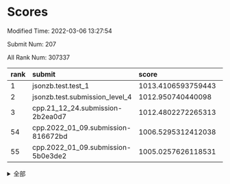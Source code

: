 # Scores

Modified Time: 2022-03-06 13:27:54

Submit Num: 207

All Rank Num: 307337

| rank |               submit               |       score        |       sigma        | pk_num |
| :--- | :--------------------------------- | :----------------- | :----------------- | :----- |
| 1    | jsonzb.test.test_1                 | 1013.4106593759443 | 0.8214298870516658 | 5936   |
| 2    | jsonzb.test.submission_level_4     | 1012.950740440098  | 0.7960877006814316 | 5942   |
| 3    | cpp.21_12_24.submission-2b2ea0d7   | 1012.4802272265313 | 0.8021070832793494 | 5940   |
| 54   | cpp.2022_01_09.submission-816672bd | 1006.5295312412038 | 0.7217910900974496 | 5940   |
| 55   | cpp.2022_01_09.submission-5b0e3de2 | 1005.0257626118531 | 0.7268437342275281 | 5938   |


<details>
<summary>全部</summary>

| rank |                 submit                 |       score        |       sigma        | pk_num |
| :--- | :------------------------------------- | :----------------- | :----------------- | :----- |
| 1    | jsonzb.test.test_1                     | 1013.4106593759443 | 0.8214298870516658 | 5936   |
| 2    | jsonzb.test.submission_level_4         | 1012.950740440098  | 0.7960877006814316 | 5942   |
| 3    | cpp.21_12_24.submission-2b2ea0d7       | 1012.4802272265313 | 0.8021070832793494 | 5940   |
| 4    | gobigger.level_3.submission_level_3_27 | 1011.7837457210004 | 0.8175871206342569 | 5934   |
| 5    | gobigger.level_3.submission_level_3_22 | 1011.4849173733737 | 0.7537950647389465 | 5935   |
| 6    | gobigger.level_3.submission_level_3_19 | 1011.2699197561906 | 0.7762752161014049 | 5936   |
| 7    | gobigger.level_3.submission_level_3_10 | 1011.265469875857  | 0.7652448453872294 | 5938   |
| 8    | gobigger.level_3.submission_level_3_1  | 1010.9546165380992 | 0.7751937990332965 | 5940   |
| 9    | gobigger.level_3.submission_level_3_45 | 1010.9158576509176 | 0.7533368629576438 | 5941   |
| 10   | gobigger.level_3.submission_level_3_9  | 1010.884084894334  | 0.7872369132567705 | 5938   |
| 11   | gobigger.level_3.submission_level_3_7  | 1010.8205783560511 | 0.7852758447545838 | 5939   |
| 12   | gobigger.level_3.submission_level_3_32 | 1010.8120313745159 | 0.7591103438856899 | 5942   |
| 13   | gobigger.level_3.submission_level_3_4  | 1010.8111065231665 | 0.7534795000426917 | 5940   |
| 14   | gobigger.level_3.submission_level_3_16 | 1010.6658334159574 | 0.7808804891859682 | 5940   |
| 15   | gobigger.level_3.submission_level_3_29 | 1010.6463394814806 | 0.7994884418483671 | 5938   |
| 16   | gobigger.level_3.submission_level_3_43 | 1010.6135988507287 | 0.7874511694357451 | 5940   |
| 17   | gobigger.level_3.submission_level_3_6  | 1010.5055073796282 | 0.7749039755846783 | 5933   |
| 18   | gobigger.level_3.submission_level_3_48 | 1010.493192183772  | 0.7754565741927523 | 5935   |
| 19   | gobigger.level_3.submission_level_3_23 | 1010.3451828404063 | 0.7538617259733728 | 5936   |
| 20   | gobigger.level_3.submission_level_3_31 | 1010.3198321342071 | 0.7358437856025524 | 5935   |
| 21   | gobigger.level_3.submission_level_3_44 | 1010.3088012256027 | 0.7794578172063753 | 5939   |
| 22   | gobigger.level_3.submission_level_3_47 | 1010.2860328604476 | 0.7553046686174615 | 5941   |
| 23   | gobigger.level_3.submission_level_3_17 | 1010.2176412910138 | 0.7562493766674103 | 5943   |
| 24   | gobigger.level_3.submission_level_3_21 | 1010.1949210306497 | 0.7495312057474982 | 5942   |
| 25   | gobigger.level_3.submission_level_3_13 | 1010.0385759260855 | 0.7434622177273094 | 5936   |
| 26   | gobigger.level_3.submission_level_3_28 | 1009.9753879721011 | 0.7660022607224439 | 5941   |
| 27   | gobigger.level_3.submission_level_3_25 | 1009.9482570033458 | 0.7830248286311177 | 5940   |
| 28   | gobigger.level_3.submission_level_3_38 | 1009.9075980768089 | 0.7703382351665197 | 5933   |
| 29   | gobigger.level_3.submission_level_3_39 | 1009.8585561701091 | 0.7471935040781817 | 5940   |
| 30   | gobigger.level_3.submission_level_3_26 | 1009.839804238468  | 0.76564778108265   | 5940   |
| 31   | gobigger.level_3.submission_level_3_24 | 1009.7904365519371 | 0.7433208852356089 | 5938   |
| 32   | gobigger.level_3.submission_level_3_0  | 1009.7724893577223 | 0.7567644103740447 | 5935   |
| 33   | gobigger.level_3.submission_level_3_11 | 1009.759226745882  | 0.7634795081524612 | 5940   |
| 34   | gobigger.level_3.submission_level_3_20 | 1009.625173547964  | 0.7411642620933157 | 5938   |
| 35   | gobigger.level_3.submission_level_3_42 | 1009.5848638083512 | 0.7356129733298927 | 5944   |
| 36   | gobigger.level_3.submission_level_3_5  | 1009.5524439276425 | 0.7447795597153827 | 5942   |
| 37   | gobigger.level_3.submission_level_3_34 | 1009.5127420883575 | 0.7567031797030196 | 5937   |
| 38   | gobigger.level_3.submission_level_3_37 | 1009.4342645918308 | 0.7358937406330647 | 5935   |
| 39   | gobigger.level_3.submission_level_3_2  | 1009.4300551660377 | 0.7604232635293213 | 5942   |
| 40   | gobigger.level_3.submission_level_3_35 | 1009.3430094626326 | 0.7543345970251032 | 5942   |
| 41   | gobigger.level_3.submission_level_3_46 | 1009.2264036348391 | 0.7552895152331597 | 5940   |
| 42   | gobigger.level_3.submission_level_3_30 | 1009.1681950022523 | 0.7464307985099241 | 5940   |
| 43   | gobigger.level_3.submission_level_3_41 | 1009.1327782888359 | 0.7316803811208171 | 5936   |
| 44   | gobigger.level_3.submission_level_3_8  | 1009.0706403323297 | 0.7479925332482199 | 5940   |
| 45   | gobigger.level_3.submission_level_3_18 | 1009.0448844533299 | 0.7282001284191834 | 5941   |
| 46   | gobigger.level_3.submission_level_3_12 | 1009.0404530405438 | 0.754219737955271  | 5936   |
| 47   | gobigger.level_3.submission_level_3_49 | 1008.9417336844729 | 0.7445380888345446 | 5940   |
| 48   | gobigger.level_3.submission_level_3_40 | 1008.8022547699858 | 0.7528128740825498 | 5936   |
| 49   | gobigger.level_3.submission_level_3_14 | 1008.7140078254245 | 0.7499343955999279 | 5939   |
| 50   | gobigger.level_3.submission_level_3_15 | 1008.6995961224437 | 0.7454050862436657 | 5938   |
| 51   | gobigger.level_3.submission_level_3_3  | 1008.5281488973702 | 0.7497908746480713 | 5937   |
| 52   | gobigger.level_3.submission_level_3_33 | 1008.1655934612334 | 0.741001644642673  | 5940   |
| 53   | gobigger.level_3.submission_level_3_36 | 1007.7314741538542 | 0.7355724576956676 | 5936   |
| 54   | cpp.2022_01_09.submission-816672bd     | 1006.5295312412038 | 0.7217910900974496 | 5940   |
| 55   | cpp.2022_01_09.submission-5b0e3de2     | 1005.0257626118531 | 0.7268437342275281 | 5938   |
| 56   | gobigger.level_1.submission_level_1_37 | 1004.9673295304186 | 0.7151635133627736 | 5939   |
| 57   | gobigger.level_1.submission_level_1_27 | 1004.9117447571743 | 0.714540652971325  | 5941   |
| 58   | gobigger.level_1.submission_level_1_28 | 1004.556864112056  | 0.7190690620413275 | 5941   |
| 59   | gobigger.level_1.submission_level_1_0  | 1004.5358137134872 | 0.7092287108105254 | 5935   |
| 60   | gobigger.level_1.submission_level_1_4  | 1004.5346383235378 | 0.7306253745643777 | 5937   |
| 61   | gobigger.level_1.submission_level_1_24 | 1004.4705054830687 | 0.7163685840225581 | 5941   |
| 62   | gobigger.level_1.submission_level_1_5  | 1004.4697842843456 | 0.7066817691014835 | 5944   |
| 63   | gobigger.level_1.submission_level_1_6  | 1004.2824853082658 | 0.7253617027727548 | 5942   |
| 64   | gobigger.level_1.submission_level_1_11 | 1003.995681634251  | 0.7137702614166062 | 5942   |
| 65   | gobigger.level_1.submission_level_1_3  | 1003.9944121489275 | 0.7080623219826135 | 5934   |
| 66   | gobigger.level_1.submission_level_1_33 | 1003.8675437249159 | 0.7315918854939979 | 5939   |
| 67   | gobigger.level_1.submission_level_1_34 | 1003.8605484738131 | 0.717829114733786  | 5939   |
| 68   | gobigger.level_1.submission_level_1_10 | 1003.8245673395958 | 0.7236968290243481 | 5940   |
| 69   | gobigger.level_1.submission_level_1_35 | 1003.812802097617  | 0.7215654540551365 | 5936   |
| 70   | gobigger.level_1.submission_level_1_32 | 1003.7921986341919 | 0.7227577260379808 | 5940   |
| 71   | gobigger.level_1.submission_level_1_17 | 1003.7656278906198 | 0.7126592827207874 | 5931   |
| 72   | gobigger.level_1.submission_level_1_36 | 1003.6231870117979 | 0.717948752454227  | 5940   |
| 73   | gobigger.level_1.submission_level_1_41 | 1003.6116879360034 | 0.7167211858289366 | 5941   |
| 74   | gobigger.level_1.submission_level_1_12 | 1003.5816208251123 | 0.7143726302046207 | 5937   |
| 75   | gobigger.level_1.submission_level_1_45 | 1003.55699765384   | 0.7195767663335481 | 5937   |
| 76   | gobigger.level_1.submission_level_1_44 | 1003.5064205286942 | 0.722722576280921  | 5939   |
| 77   | gobigger.level_1.submission_level_1_46 | 1003.4378059221756 | 0.7154289506049485 | 5941   |
| 78   | gobigger.level_1.submission_level_1_47 | 1003.4194757581124 | 0.7193853044074761 | 5941   |
| 79   | gobigger.level_1.submission_level_1_21 | 1003.3746736328687 | 0.7249377402343558 | 5941   |
| 80   | gobigger.level_1.submission_level_1_2  | 1003.3107627033033 | 0.7128472932694921 | 5937   |
| 81   | gobigger.level_1.submission_level_1_7  | 1003.3043238084979 | 0.7150557356537184 | 5938   |
| 82   | gobigger.level_1.submission_level_1_16 | 1003.298334186254  | 0.7174454540168104 | 5935   |
| 83   | gobigger.level_1.submission_level_1_43 | 1003.2525610428477 | 0.7234795078843709 | 5940   |
| 84   | gobigger.level_1.submission_level_1_49 | 1003.174464407398  | 0.7051006706508401 | 5937   |
| 85   | gobigger.level_1.submission_level_1_42 | 1003.163637784504  | 0.7102298465534691 | 5938   |
| 86   | gobigger.level_1.submission_level_1_8  | 1003.1131217235993 | 0.7115521405101762 | 5941   |
| 87   | gobigger.level_1.submission_level_1_9  | 1003.0831266681794 | 0.711653348111947  | 5936   |
| 88   | gobigger.level_1.submission_level_1_19 | 1003.0751424975676 | 0.7191689041012272 | 5942   |
| 89   | gobigger.level_1.submission_level_1_15 | 1003.0671403850888 | 0.7167408442142363 | 5940   |
| 90   | gobigger.level_1.submission_level_1_26 | 1002.9508728542778 | 0.7084710486026222 | 5939   |
| 91   | gobigger.level_1.submission_level_1_25 | 1002.8933251188546 | 0.7093998250703779 | 5939   |
| 92   | gobigger.level_1.submission_level_1_39 | 1002.8827306561475 | 0.7244775365759396 | 5940   |
| 93   | gobigger.level_1.submission_level_1_1  | 1002.8151041336903 | 0.7083780138752241 | 5939   |
| 94   | gobigger.level_1.submission_level_1_30 | 1002.7249282161673 | 0.7137028345539725 | 5940   |
| 95   | gobigger.level_1.submission_level_1_38 | 1002.7208855371554 | 0.7067400648960878 | 5938   |
| 96   | gobigger.level_1.submission_level_1_18 | 1002.7111272891839 | 0.7130425639538401 | 5937   |
| 97   | gobigger.level_1.submission_level_1_22 | 1002.5002858561862 | 0.6998739080532501 | 5941   |
| 98   | gobigger.level_1.submission_level_1_14 | 1002.4577210648434 | 0.7161123088199645 | 5937   |
| 99   | gobigger.level_1.submission_level_1_31 | 1002.421784141691  | 0.7144322490751689 | 5942   |
| 100  | gobigger.level_1.submission_level_1_13 | 1002.3438956470309 | 0.7057231696924877 | 5935   |
| 101  | gobigger.level_1.submission_level_1_48 | 1002.3262331094611 | 0.7124216394660202 | 5937   |
| 102  | gobigger.level_1.submission_level_1_20 | 1002.3039485321094 | 0.7139736781192788 | 5939   |
| 103  | gobigger.level_1.submission_level_1_40 | 1002.2746788944784 | 0.7235996922491439 | 5940   |
| 104  | gobigger.level_1.submission_level_1_29 | 1002.2483147788864 | 0.7136935096959748 | 5935   |
| 105  | gobigger.level_1.submission_level_1_23 | 1002.0568461023948 | 0.7033436817312201 | 5939   |
| 106  | gobigger.random.submission_random_28   | 997.6244185155477  | 0.7068239395778861 | 5941   |
| 107  | gobigger.random.submission_random_1    | 997.528518064841   | 0.708084751398599  | 5939   |
| 108  | gobigger.random.submission_random_4    | 997.2157128272881  | 0.7070886900228325 | 5938   |
| 109  | gobigger.random.submission_random_20   | 997.0405117325656  | 0.7145748752748028 | 5940   |
| 110  | gobigger.random.submission_random_46   | 997.0170820539425  | 0.7030865073879606 | 5938   |
| 111  | gobigger.random.submission_random_49   | 996.9170950190123  | 0.721776018002041  | 5939   |
| 112  | gobigger.random.submission_random_34   | 996.7846621068772  | 0.7080701951196343 | 5944   |
| 113  | gobigger.random.submission_random_35   | 996.7264477449212  | 0.7021925971723785 | 5939   |
| 114  | gobigger.random.submission_random_38   | 996.6312531509702  | 0.7015341678641493 | 5941   |
| 115  | gobigger.random.submission_random_23   | 996.438943276154   | 0.7082029004742624 | 5940   |
| 116  | gobigger.random.submission_random_12   | 996.4312520850451  | 0.7070486261217156 | 5941   |
| 117  | gobigger.random.submission_random_44   | 996.4054054132661  | 0.7127257147464232 | 5938   |
| 118  | gobigger.random.submission_random_40   | 996.3850905252885  | 0.7229903590757614 | 5937   |
| 119  | gobigger.random.submission_random_42   | 996.3490494378242  | 0.7036279285706167 | 5941   |
| 120  | gobigger.random.submission_random_36   | 996.2788464135125  | 0.7071708394922323 | 5936   |
| 121  | gobigger.random.submission_random_15   | 996.2621282790763  | 0.716826375195201  | 5942   |
| 122  | gobigger.random.submission_random_43   | 996.2520074041042  | 0.7041194636251744 | 5935   |
| 123  | gobigger.random.submission_random_24   | 996.2009735874304  | 0.7138057232152518 | 5937   |
| 124  | gobigger.random.submission_random_6    | 996.1717138762577  | 0.7150920749254885 | 5942   |
| 125  | gobigger.random.submission_random_39   | 996.1592530002052  | 0.7121105769871456 | 5937   |
| 126  | gobigger.random.submission_random_26   | 996.1550498287633  | 0.708894522302303  | 5940   |
| 127  | gobigger.random.submission_random_33   | 996.0526234630515  | 0.712020727772972  | 5934   |
| 128  | gobigger.random.submission_random_29   | 995.9538291101248  | 0.7127046078882615 | 5941   |
| 129  | gobigger.random.submission_random_2    | 995.8786948466388  | 0.721171931906712  | 5937   |
| 130  | gobigger.random.submission_random_21   | 995.8674872652784  | 0.7146470775564489 | 5943   |
| 131  | gobigger.random.submission_random_13   | 995.841633706634   | 0.7192502228353934 | 5942   |
| 132  | gobigger.random.submission_random_14   | 995.8185210188938  | 0.7151902440795401 | 5941   |
| 133  | gobigger.random.submission_random_41   | 995.7698369396363  | 0.7265612350684854 | 5939   |
| 134  | gobigger.random.submission_random_27   | 995.7223419302755  | 0.7225332056968908 | 5940   |
| 135  | gobigger.random.submission_random_31   | 995.7080840368692  | 0.7265950100219079 | 5934   |
| 136  | gobigger.random.submission_random_47   | 995.6974997951821  | 0.7183898714183752 | 5937   |
| 137  | gobigger.random.submission_random_37   | 995.6596390969094  | 0.7085530760918982 | 5944   |
| 138  | gobigger.random.submission_random_19   | 995.6429599576941  | 0.7216135183379164 | 5938   |
| 139  | gobigger.random.submission_random_45   | 995.6411843847501  | 0.7266883511197528 | 5942   |
| 140  | gobigger.random.submission_random_22   | 995.6391027590078  | 0.7017449894037832 | 5938   |
| 141  | gobigger.random.submission_random_9    | 995.6081108522195  | 0.7003147174878355 | 5939   |
| 142  | gobigger.random.submission_random_25   | 995.6056199895127  | 0.7114867157046435 | 5940   |
| 143  | gobigger.random.submission_random_10   | 995.5907193319408  | 0.7153487843903951 | 5942   |
| 144  | gobigger.random.submission_random_16   | 995.5295656285911  | 0.7117871421391382 | 5942   |
| 145  | gobigger.random.submission_random_48   | 995.5177610888393  | 0.7208446205610562 | 5940   |
| 146  | gobigger.random.submission_random_0    | 995.5006371540036  | 0.7117496620426026 | 5938   |
| 147  | gobigger.random.submission_random_3    | 995.3933277679608  | 0.7260845587452145 | 5939   |
| 148  | gobigger.random.submission_random_18   | 995.3682894954761  | 0.7202794698487766 | 5939   |
| 149  | gobigger.random.submission_random_32   | 995.3491944763675  | 0.7238875232839659 | 5943   |
| 150  | gobigger.random.submission_random_7    | 995.3386532657848  | 0.7052889733791056 | 5942   |
| 151  | gobigger.random.submission_random_11   | 995.1623333374812  | 0.7244191356639615 | 5936   |
| 152  | gobigger.random.submission_random_30   | 995.0436084931783  | 0.7204455390981614 | 5938   |
| 153  | gobigger.random.submission_random_17   | 995.0268788215578  | 0.7066582044383773 | 5937   |
| 154  | gobigger.random.submission_random_5    | 994.9858447815016  | 0.7260524239994842 | 5937   |
| 155  | gobigger.random.submission_random_8    | 994.8996502045582  | 0.7188619393483969 | 5937   |
| 156  | gobigger.level_2.submission_level_2_8  | 993.4472370092323  | 0.7341864639119217 | 5937   |
| 157  | gobigger.level_2.submission_level_2_44 | 993.2802666949152  | 0.7205382793127598 | 5938   |
| 158  | gobigger.level_2.submission_level_2_12 | 993.158086461122   | 0.7371409145707462 | 5939   |
| 159  | gobigger.level_2.submission_level_2_4  | 993.1410318546114  | 0.7335191182214381 | 5940   |
| 160  | gobigger.level_2.submission_level_2_31 | 992.8759716009963  | 0.7392434236049099 | 5940   |
| 161  | gobigger.level_2.submission_level_2_24 | 992.8662249829237  | 0.7202154613617695 | 5937   |
| 162  | gobigger.level_2.submission_level_2_42 | 992.7776958160982  | 0.7329057330052906 | 5937   |
| 163  | gobigger.level_2.submission_level_2_26 | 992.7753745229322  | 0.7471597500221826 | 5934   |
| 164  | gobigger.level_2.submission_level_2_22 | 992.6984697480362  | 0.7432449016257847 | 5939   |
| 165  | gobigger.level_2.submission_level_2_3  | 992.6192680109402  | 0.7338833271419971 | 5937   |
| 166  | gobigger.level_2.submission_level_2_1  | 992.5579335101196  | 0.7387231661794402 | 5940   |
| 167  | gobigger.level_2.submission_level_2_41 | 992.5172896194432  | 0.7393077178000808 | 5934   |
| 168  | gobigger.level_2.submission_level_2_36 | 992.4669164029516  | 0.7372347849622176 | 5936   |
| 169  | gobigger.level_2.submission_level_2_6  | 992.4452184192002  | 0.7520995107246947 | 5939   |
| 170  | gobigger.level_2.submission_level_2_18 | 992.4096364763001  | 0.7591825256246403 | 5942   |
| 171  | gobigger.level_2.submission_level_2_30 | 992.3591873388564  | 0.7416570000287096 | 5938   |
| 172  | gobigger.level_2.submission_level_2_33 | 992.2712309448938  | 0.7472437122765725 | 5942   |
| 173  | gobigger.level_2.submission_level_2_19 | 992.264544159688   | 0.7409672148332851 | 5937   |
| 174  | gobigger.level_2.submission_level_2_29 | 992.2019862152637  | 0.7369570829741258 | 5946   |
| 175  | gobigger.level_2.submission_level_2_7  | 992.1941126793421  | 0.7574870658200846 | 5941   |
| 176  | gobigger.level_2.submission_level_2_14 | 992.1911777268709  | 0.7498325716405534 | 5938   |
| 177  | gobigger.level_2.submission_level_2_39 | 992.1909270279846  | 0.7442446320501475 | 5942   |
| 178  | gobigger.level_2.submission_level_2_10 | 992.1726416759706  | 0.7643286634395376 | 5945   |
| 179  | gobigger.level_2.submission_level_2_0  | 992.0715833098795  | 0.7402001563284382 | 5937   |
| 180  | gobigger.level_2.submission_level_2_2  | 992.0703719039761  | 0.7387776831555106 | 5941   |
| 181  | gobigger.level_2.submission_level_2_9  | 991.9922177005371  | 0.7462974580015909 | 5937   |
| 182  | gobigger.level_2.submission_level_2_15 | 991.9911444373114  | 0.768566322630878  | 5937   |
| 183  | gobigger.level_2.submission_level_2_21 | 991.958339596898   | 0.7496336459856735 | 5944   |
| 184  | gobigger.level_2.submission_level_2_46 | 991.9560506489693  | 0.7733834298762767 | 5942   |
| 185  | gobigger.level_2.submission_level_2_40 | 991.91730893812    | 0.7612946783224287 | 5935   |
| 186  | gobigger.level_2.submission_level_2_37 | 991.8966818419785  | 0.7413538529897439 | 5940   |
| 187  | gobigger.level_2.submission_level_2_20 | 991.8254850939153  | 0.7475495437327803 | 5939   |
| 188  | gobigger.level_2.submission_level_2_5  | 991.7688213395984  | 0.7423922280594809 | 5941   |
| 189  | gobigger.level_2.submission_level_2_23 | 991.7227024642573  | 0.7536376532359761 | 5938   |
| 190  | gobigger.level_2.submission_level_2_35 | 991.6758068112828  | 0.7402409747361229 | 5942   |
| 191  | gobigger.level_2.submission_level_2_43 | 991.6707296946622  | 0.7589240784883231 | 5939   |
| 192  | gobigger.level_2.submission_level_2_17 | 991.6548881338433  | 0.751949308896858  | 5938   |
| 193  | gobigger.level_2.submission_level_2_34 | 991.5805233435603  | 0.7428436435641352 | 5937   |
| 194  | gobigger.level_2.submission_level_2_16 | 991.4742638049776  | 0.7617749709448057 | 5941   |
| 195  | gobigger.level_2.submission_level_2_11 | 991.4704331917106  | 0.7325994146473958 | 5936   |
| 196  | gobigger.level_2.submission_level_2_13 | 991.461779419124   | 0.7392135371153067 | 5942   |
| 197  | gobigger.level_2.submission_level_2_48 | 991.4341630242741  | 0.7377774013285633 | 5935   |
| 198  | gobigger.level_2.submission_level_2_47 | 991.4091765134629  | 0.7572586554737734 | 5934   |
| 199  | gobigger.level_2.submission_level_2_27 | 991.3929903327487  | 0.7356773808309189 | 5939   |
| 200  | gobigger.level_2.submission_level_2_49 | 991.359011304102   | 0.7743793548143126 | 5937   |
| 201  | gobigger.level_2.submission_level_2_32 | 991.185494300197   | 0.7620180069549102 | 5942   |
| 202  | gobigger.level_2.submission_level_2_25 | 991.0852878466051  | 0.752374821532552  | 5937   |
| 203  | gobigger.level_2.submission_level_2_38 | 990.8176270355351  | 0.7512488243571109 | 5941   |
| 204  | gobigger.level_2.submission_level_2_45 | 990.2711345381819  | 0.7511987077452135 | 5941   |
| 205  | gobigger.level_2.submission_level_2_28 | 990.0748421757477  | 0.7480822203611097 | 5938   |
| 206  | gobigger.none.submission_none_0        | 976.4213888972341  | 1.3828950285819992 | 5937   |
| 207  | gobigger.none.submission_none_1        | 976.1645901942987  | 1.368958621630318  | 5940   |

</details>